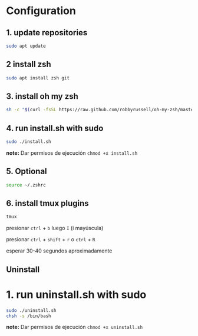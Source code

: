 # Configuration
## 1. update repositories
```bash
sudo apt update
```
## 2 install zsh
```bash
sudo apt install zsh git
```
## 3. install oh my zsh
```bash
sh -c "$(curl -fsSL https://raw.github.com/robbyrussell/oh-my-zsh/master/tools/install.sh)"
```
## 4. run install.sh with sudo
```bash
sudo ./install.sh
```
**note:**
    Dar permisos de ejecución `chmod +x install.sh`
## 5. Optional
```bash
source ~/.zshrc
```
## 6. install tmux plugins
```bash
tmux
```
presionar `ctrl` + `b` luego `I` (i mayúscula)

presionar `ctrl` + `shift` + `r` o  `ctrl` + `R`

esperar 30-40 segundos aproximadamente

## Uninstall

# 1. run uninstall.sh with sudo
```bash
sudo ./uninstall.sh
chsh -s /bin/bash
```
**note:**
    Dar permisos de ejecución `chmod +x uninstall.sh`
